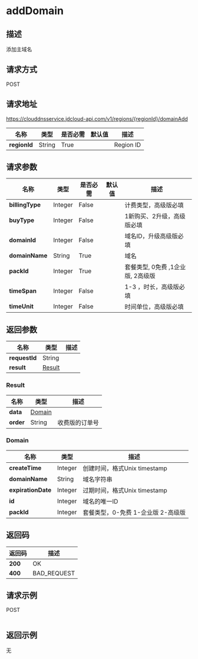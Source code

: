 # addDomain


## 描述
添加主域名

## 请求方式
POST

## 请求地址
https://clouddnsservice.jdcloud-api.com/v1/regions/{regionId}/domainAdd

|名称|类型|是否必需|默认值|描述|
|---|---|---|---|---|
|**regionId**|String|True||Region ID|

## 请求参数
|名称|类型|是否必需|默认值|描述|
|---|---|---|---|---|
|**billingType**|Integer|False||计费类型，高级版必填|
|**buyType**|Integer|False||1新购买、2升级，高级版必填|
|**domainId**|Integer|False||域名ID，升级高级版必填|
|**domainName**|String|True||域名|
|**packId**|Integer|True||套餐类型, 0免费 ,1企业版, 2高级版|
|**timeSpan**|Integer|False||1-3 ，时长，高级版必填|
|**timeUnit**|Integer|False||时间单位，高级版必填|


## 返回参数
|名称|类型|描述|
|---|---|---|
|**requestId**|String||
|**result**|[Result](##Result)||


### <a name="Result">Result</a>
|名称|类型|描述|
|---|---|---|
|**data**|[Domain](##Domain)||
|**order**|String|收费版的订单号|
### <a name="Domain">Domain</a>
|名称|类型|描述|
|---|---|---|
|**createTime**|Integer|创建时间，格式Unix timestamp|
|**domainName**|String|域名字符串|
|**expirationDate**|Integer|过期时间，格式Unix timestamp|
|**id**|Integer|域名的唯一ID|
|**packId**|Integer|套餐类型，0-免费 1-企业版 2-高级版|

## 返回码
|返回码|描述|
|---|---|
|**200**|OK|
|**400**|BAD_REQUEST|

## 请求示例
POST
```

```

## 返回示例
无
